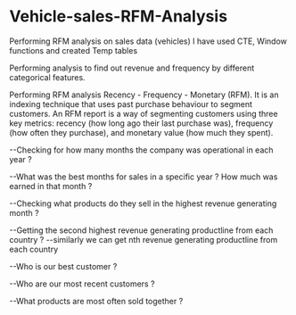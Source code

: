 # Vehicle-sales-RFM-Analysis
Performing RFM analysis on sales data (vehicles)
I have used CTE, Window functions and created Temp tables

Performing analysis to find out revenue and frequency by different categorical features.

Performing RFM analysis
Recency - Frequency - Monetary (RFM).
It is an indexing technique that uses past purchase behaviour to segment customers.
An RFM report is a way of segmenting customers using three key metrics:
recency (how long ago their last purchase was),
frequency (how often they purchase), and 
monetary value (how much they spent).

--Checking for how many months the company was operational in each year ?

--What was the best months for sales in a specific year ? How much was earned in that month ?

--Checking what products do they sell in the highest revenue generating month ?

--Getting the second highest revenue generating productline from each country ?
--similarly we can get nth revenue generating productline from each country

--Who is our best customer ?

--Who are our most recent customers ?

--What products are most often sold together ?
 


